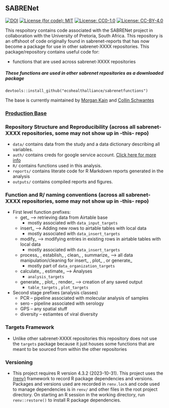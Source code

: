 
## SABRENet

[![DOI](https://zenodo.org/badge/DOI/10.5281/zenodo.6637927)](https://doi.org/10.5281/zenodo.6637927)
[![License (for code):
MIT](https://img.shields.io/badge/License%20(for%20code)-MIT-green.svg)](https://opensource.org/licenses/MIT)
[![License:
CC0-1.0](https://img.shields.io/badge/License%20(for%20data)-CC0_1.0-lightgrey.svg)](http://creativecommons.org/publicdomain/zero/1.0/)
[![License:
CC-BY-4.0](https://img.shields.io/badge/License%20(for%20text)-CC_BY_4.0-blue.svg)](http://creativecommons.org/publicdomain/zero/1.0/)

This respoitory contains code associated with the SABRENet project in
collaboration with the University of Pretoria, South Africa. This
repository is an offshoot of code originally found in sabrenet-reports
that has now become a package for use in other sabrenet-XXXX
repositories. This package/repository contains useful code for:

- functions that are used across sabrenet-XXXX repositories

##### These functions are used in other sabrenet repositories as a downloaded package

`devtools::install_github("ecohealthalliance/sabrenetfunctions")`

The base is currently maintained by [Morgan
Kain](mailto:kain@ecohealthalliance.org) and [Collin
Schwantes](mailto:schwantes@ecohealthalliance.org)

### [Production Base](https://airtable.com/appi9YHtonEpMFuAz/tblOMNLMeu1VwYAw0/viwfBSc2GGtRTGwFb?blocks=bipcGM7IhxLmkIwxZ)

### Repository Structure and Reproducibility (across all sabrenet-XXXX repositories, some may not show up in -this- repo)

- `data/` contains data from the study and a data dictionary describing
  all variables.
- `auth/` contains creds for google service account. [Click here for
  more
  info](https://ecohealthalliance.github.io/eha-ma-handbook/14-cloud-computing-services.html)
- `R/` contains functions used in this analysis.
- `reports/` contains literate code for R Markdown reports generated in
  the analysis
- `outputs/` contains compiled reports and figures.

### Function and R/ naming conventions (across all sabrenet-XXXX repositories, some may not show up in -this- repo)

- First level function prefixes:
  - get\_ –\> retrieving data from Airtable base
    - mostly associated with `data_input_targets`
  - insert\_ –\> Adding new rows to airtable tables with local data
    - mostly associated with `data_insert_targets`
  - modify\_ –\> modifying entries in existing rows in airtable tables
    with local data
    - mostly associated with `data_insert_targets`
  - process\_ , establish\_ , clean\_ , summarize\_ –\> all data
    manipulation/cleaning for insert\_ , plot\_ , or generate\_
    - mostly part of `data_organization_targets`
  - calculate\_ , estimate\_ –\> Analyses
    - `analysis_targets`
  - generate\_ , plot\_ , render\_ –\> creation of any saved output
    - `table_targets` , `plot_targets`
- Second stage prefixes (analysis classes)
  - PCR – pipeline associated with molecular analysis of samples
  - sero – pipeline associated with serology
  - GPS – any spatial stuff
  - diversity – estiamtes of viral diversity

### Targets Framework

- Unlike other sabrenet-XXXX repositories this repository does not use
  the `targets` package because it just houses some functions that are
  meant to be sourced from within the other repositories

### Versioning

- This project requires R version 4.3.2 (2023-10-31). This project uses
  the [{renv}](https://rstudio.github.io/renv/) framework to record R
  package dependencies and versions. Packages and versions used are
  recorded in `renv.lock` and code used to manage dependencies is in
  `renv/` and other files in the root project directory. On starting an
  R session in the working directory, run `renv::restore()` to install R
  package dependencies.
